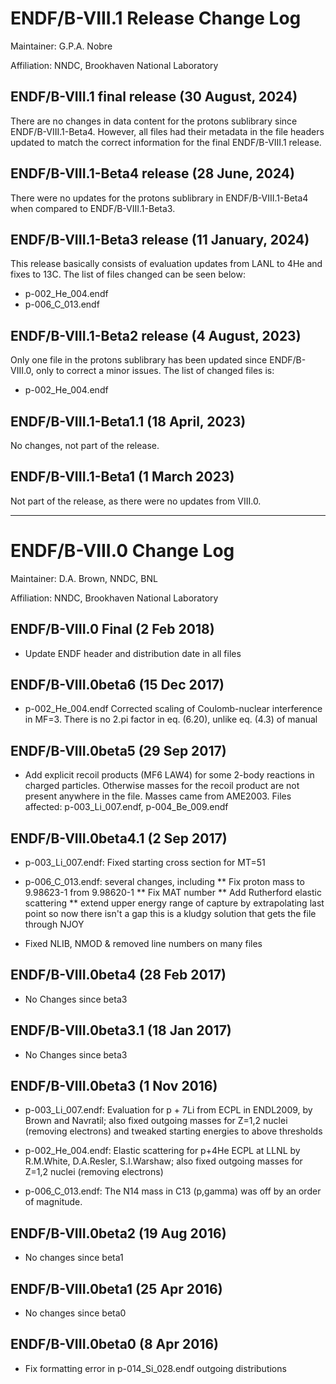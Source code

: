ENDF/B-VIII.1 Release Change Log
=====================================

Maintainer: G.P.A. Nobre

Affiliation: NNDC, Brookhaven National Laboratory



ENDF/B-VIII.1 final release (30 August, 2024)
---------------------------------------------

There are no changes in data content for the protons sublibrary since ENDF/B-VIII.1-Beta4. 
However, all files had their metadata in the file headers updated to match the correct information for the final ENDF/B-VIII.1 release.





ENDF/B-VIII.1-Beta4 release (28 June, 2024)
---------------------------------------------

There were no updates for the protons sublibrary in ENDF/B-VIII.1-Beta4 when compared to ENDF/B-VIII.1-Beta3.




ENDF/B-VIII.1-Beta3 release (11 January, 2024)
---------------------------------------------

This release basically consists of evaluation updates from LANL to 4He and fixes to 13C.
The list of files changed can be seen below:

* p-002_He_004.endf
* p-006_C_013.endf



ENDF/B-VIII.1-Beta2 release (4 August, 2023)
---------------------------------------------

Only one file in the protons sublibrary has been updated since ENDF/B-VIII.0, only to correct a minor issues. The list of changed files is:

* p-002_He_004.endf



ENDF/B-VIII.1-Beta1.1 (18 April, 2023)
--------------------------------------

No changes, not part of the release.

ENDF/B-VIII.1-Beta1 (1 March 2023)
----------------------------------

Not part of the release, as there were no updates from VIII.0.






----------
ENDF/B-VIII.0 Change Log
========================

Maintainer: D.A. Brown, NNDC, BNL

Affiliation: NNDC, Brookhaven National Laboratory

ENDF/B-VIII.0 Final (2 Feb 2018)
--------------------------------

* Update ENDF header and distribution date in all files


ENDF/B-VIII.0beta6 (15 Dec 2017)
--------------------------------

* p-002_He_004.endf Corrected scaling of Coulomb-nuclear interference in MF=3.
  There is no 2.pi factor in eq. (6.20), unlike eq. (4.3) of manual


ENDF/B-VIII.0beta5 (29 Sep 2017)
--------------------------------

* Add explicit recoil products (MF6 LAW4) for some 2-body reactions in charged particles.
  Otherwise masses for the recoil product are not present anywhere in the file.
  Masses came from AME2003.  Files affected: p-003_Li_007.endf, p-004_Be_009.endf


ENDF/B-VIII.0beta4.1 (2 Sep 2017)
--------------------------------

* p-003_Li_007.endf: Fixed starting cross section for MT=51

* p-006_C_013.endf: several changes, including
    ** Fix proton mass to 9.98623-1 from 9.98620-1
    ** Fix MAT number
    ** Add Rutherford elastic scattering
    ** extend upper energy range of capture by extrapolating last point so now there
       isn't a gap this is a kludgy solution that gets the file through NJOY

* Fixed NLIB, NMOD & removed line numbers on many files


ENDF/B-VIII.0beta4 (28 Feb 2017)
--------------------------------

* No Changes since beta3


ENDF/B-VIII.0beta3.1 (18 Jan 2017)
----------------------------------

* No Changes since beta3


ENDF/B-VIII.0beta3 (1 Nov 2016)
-------------------------------

* p-003_Li_007.endf: Evaluation for p + 7Li from ECPL in ENDL2009, by Brown and Navratil;
  also fixed outgoing masses for Z=1,2 nuclei (removing electrons) and tweaked starting
  energies to above thresholds

* p-002_He_004.endf: Elastic scattering for p+4He ECPL at LLNL by R.M.White, D.A.Resler,
  S.I.Warshaw; also fixed outgoing masses for Z=1,2 nuclei (removing electrons)

* p-006_C_013.endf: The N14 mass in C13 (p,gamma) was off by an order of magnitude.


ENDF/B-VIII.0beta2 (19 Aug 2016)
--------------------------------

* No changes since beta1


ENDF/B-VIII.0beta1 (25 Apr 2016)
--------------------------------

* No changes since beta0


ENDF/B-VIII.0beta0 (8 Apr 2016)
-------------------------------

* Fix formatting error in p-014_Si_028.endf outgoing distributions
